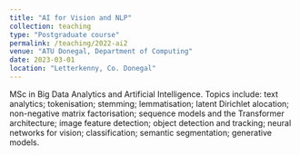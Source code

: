 ```yaml
---
title: "AI for Vision and NLP"
collection: teaching
type: "Postgraduate course"
permalink: /teaching/2022-ai2
venue: "ATU Donegal, Department of Computing"
date: 2023-03-01
location: "Letterkenny, Co. Donegal"
---
```


MSc in Big Data Analytics and Artificial Intelligence. Topics include: text analytics; tokenisation; stemming; lemmatisation; latent Dirichlet alocation; non-negative matrix factorisation; sequence models and the Transformer architecture; image feature detection; object detection and tracking; neural networks for vision; classification; semantic segmentation; generative models. 
